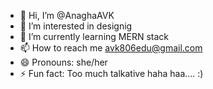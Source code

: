 - 👋 Hi, I’m @AnaghaAVK
- 👀 I’m interested in designig
- 🌱 I’m currently learning MERN stack
- 📫 How to reach me avk806edu@gmail.com
- 😄 Pronouns: she/her
- ⚡ Fun fact: Too much talkative haha haa.... :)
